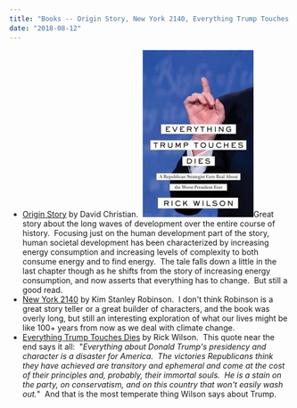 ```yaml
---
title: "Books -- Origin Story, New York 2140, Everything Trump Touches Dies"
date: "2018-08-12"
---
```


- [Origin Story](https://www.amazon.com/Origin-Story-Big-History-Everything-ebook/dp/B075CSMKMF) by David Christian.  [![](images/trump-199x300.jpg)](http://theludwigs.com/2018/08/books-origin-story-new-york-2140-everything-trump-touches-dies/trump/)Great story about the long waves of development over the entire course of history.  Focusing just on the human development part of the story, human societal development has been characterized by increasing energy consumption and increasing levels of complexity to both consume energy and to find energy.  The tale falls down a little in the last chapter though as he shifts from the story of increasing energy consumption, and now asserts that everything has to change.  But still a good read.
- [New York 2140](https://www.amazon.com/New-York-2140-Stanley-Robinson-ebook/dp/B01KT7YTO6) by Kim Stanley Robinson.  I don't think Robinson is a great story teller or a great builder of characters, and the book was overly long, but still an interesting exploration of what our lives might be like 100+ years from now as we deal with climate change.
- [Everything Trump Touches Dies](https://www.amazon.com/Everything-Trump-Touches-Dies-Republican/dp/1982103124) by Rick Wilson.  This quote near the end says it all:  "_Everything about Donald Trump's presidency and character is a disaster for America.  The victories Republicans think they have achieved are transitory and ephemeral and come at the cost of their principles and, probably, their immortal souls.  He is a stain on the party, on conservatism, and on this country that won't easily wash out._"  And that is the most temperate thing Wilson says about Trump.
